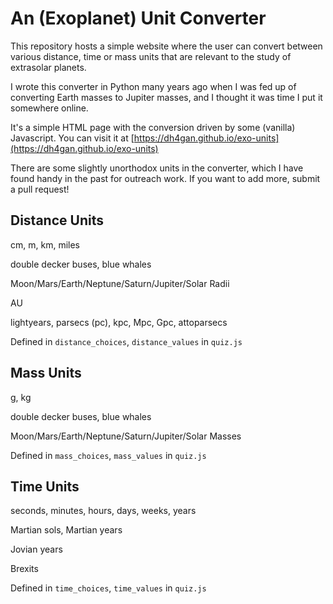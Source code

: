 An (Exoplanet) Unit Converter
=

This repository hosts a simple website where the user can convert between various distance, time or mass units that are relevant to the study of extrasolar planets.

I wrote this converter in Python many years ago when I was fed up of converting Earth masses to Jupiter masses, and I thought it was time I put it somewhere online.  

It's a simple HTML page with the conversion driven by some (vanilla) Javascript.  You can visit it at [https://dh4gan.github.io/exo-units](https://dh4gan.github.io/exo-units)

There are some slightly unorthodox units in the converter, which I have found handy in the past for outreach work.  If you want to add more, submit a pull request!

Distance Units
-

cm, m, km, miles

double decker buses, blue whales

Moon/Mars/Earth/Neptune/Saturn/Jupiter/Solar Radii

AU

lightyears, parsecs (pc),  kpc, Mpc, Gpc, attoparsecs

Defined in `distance_choices`, `distance_values` in `quiz.js`


Mass Units
-

g, kg

double decker buses, blue whales

Moon/Mars/Earth/Neptune/Saturn/Jupiter/Solar Masses

Defined in `mass_choices`, `mass_values` in `quiz.js`


Time Units
-
seconds, minutes, hours, days, weeks, years

Martian sols, Martian years

Jovian years

Brexits

Defined in `time_choices`, `time_values` in `quiz.js`


